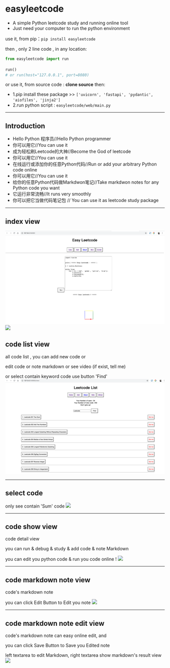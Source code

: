 # easyleetcode

- A simple Python leetcode study and running online tool
- Just need your computer to run the python environment


use it, from pip：`pip install easyleetcode`

then , only 2 line code , in any location:
```python
from easyleetcode import run

run()
# or run(host="127.0.0.1", port=8080)
```

or use it, from source code : **clone source** then:
- 1.pip install these package >> `['uvicorn', 'fastapi', 'pydantic', 'aiofiles', 'jinja2']`
- 2.run python script : `easyleetcode/web/main.py`



---

## Introduction


- Hello Python 程序员//Hello Python programmer
- 你可以用它//You can use it
- 成为轻松刷Leetcode的大神//Become the God of leetcode
- 你可以用它//You can use it
- 在线运行或添加你的任意Python代码//Run or add your arbitrary Python code online
- 你可以用它//You can use it
- 给你的任意Python代码做Markdwon笔记//Take markdwon notes for any Python code you want
- 它运行非常流畅//It runs very smoothly
- 你可以把它当做代码笔记包 // You can use it as leetcode study package


---

## index view
![](imgs/index.png)
![](https://img-blog.csdnimg.cn/20200620202301906.png?x-oss-process=image/watermark,type_ZmFuZ3poZW5naGVpdGk,shadow_10,text_aHR0cHM6Ly9ibG9nLmNzZG4ubmV0L2ppYW5nNDI1Nzc2MDI0,size_16,color_FFFFFF,t_70)


## code list view
all code list , you can add new code or 

edit code or note markdown 
or see video (if exist, tell me)

or select contain keyword code use button 'Find'
![](imgs/code_view.png)

---

## select code
only see contain 'Sum' code
![](https://img-blog.csdnimg.cn/20200620202319563.png?x-oss-process=image/watermark,type_ZmFuZ3poZW5naGVpdGk,shadow_10,text_aHR0cHM6Ly9ibG9nLmNzZG4ubmV0L2ppYW5nNDI1Nzc2MDI0,size_16,color_FFFFFF,t_70)


---

## code show view
code detail view

you can run & debug & study & add code & note Markdown

you can edit you python code & run you code online !
![](https://img-blog.csdnimg.cn/20200620202344743.png?x-oss-process=image/watermark,type_ZmFuZ3poZW5naGVpdGk,shadow_10,text_aHR0cHM6Ly9ibG9nLmNzZG4ubmV0L2ppYW5nNDI1Nzc2MDI0,size_16,color_FFFFFF,t_70)

---

## code markdown note view
code's markdown note 

you can click Edit Button to Edit you note
![](https://img-blog.csdnimg.cn/20200620202407743.png?x-oss-process=image/watermark,type_ZmFuZ3poZW5naGVpdGk,shadow_10,text_aHR0cHM6Ly9ibG9nLmNzZG4ubmV0L2ppYW5nNDI1Nzc2MDI0,size_16,color_FFFFFF,t_70)


---

## code markdown note edit view
code's markdown note can easy online edit, and 

you can click Save Button to Save you Edited note

left textarea to edit Markdown, right textarea show markdown's result view
![](https://img-blog.csdnimg.cn/20200618094528702.png?x-oss-process=image/watermark,type_ZmFuZ3poZW5naGVpdGk,shadow_10,text_aHR0cHM6Ly9ibG9nLmNzZG4ubmV0L2ppYW5nNDI1Nzc2MDI0,size_16,color_FFFFFF,t_70)